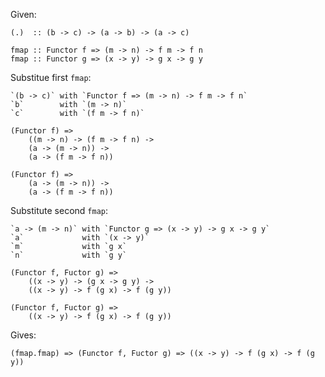 Given:

    (.)  :: (b -> c) -> (a -> b) -> (a -> c)

    fmap :: Functor f => (m -> n) -> f m -> f n
    fmap :: Functor g => (x -> y) -> g x -> g y

Substitue first `fmap`:

    `(b -> c)` with `Functor f => (m -> n) -> f m -> f n`
    `b`        with `(m -> n)`
    `c`        with `(f m -> f n)`

    (Functor f) =>
        ((m -> n) -> (f m -> f n) ->
        (a -> (m -> n)) ->
        (a -> (f m -> f n))

    (Functor f) =>
        (a -> (m -> n)) ->
        (a -> (f m -> f n))

Substitute second `fmap`:

    `a -> (m -> n)` with `Functor g => (x -> y) -> g x -> g y`
    `a`             with `(x -> y)`
    `m`             with `g x`
    `n`             with `g y`

    (Functor f, Fuctor g) =>
        ((x -> y) -> (g x -> g y) ->
        ((x -> y) -> f (g x) -> f (g y))

    (Functor f, Fuctor g) =>
        ((x -> y) -> f (g x) -> f (g y))

Gives:

    (fmap.fmap) => (Functor f, Fuctor g) => ((x -> y) -> f (g x) -> f (g y))

